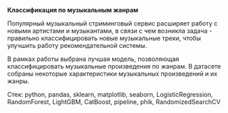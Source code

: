 **Классификация по музыкальным жанрам**

Популярный музыкальный стриминговый сервис расширяет работу с новыми артистами и музыкантами, в связи с чем возникла задача - правильно классифицировать новые музыкальные треки, чтобы улучшить работу рекомендательной системы.

В рамках работы выбрана лучшая модель, позволяющая классифицировать музыкальные произведения по жанрам. В датасете собраны некоторые характеристики музыкальных произведений и их жанры.

Стек: python, pandas, sklearn, matplotlib, seaborn, LogisticRegression, RandomForest, LightGBM, CatBoost, pipeline, phik, RandomizedSearchCV

